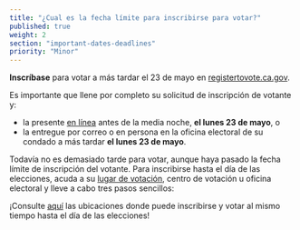 ```yaml
---
title: "¿Cual es la fecha límite para inscribirse para votar?"
published: true
weight: 2
section: "important-dates-deadlines"
priority: "Minor"
---
```

**Inscríbase** para votar a más tardar el 23 de mayo en [registertovote.ca.gov](https://registertovote.ca.gov/es-mx).

Es importante que llene por completo su solicitud de inscripción de votante y:
- la presente [en línea](https://registertovote.ca.gov/es-mx) antes de la media noche, **el lunes 23 de mayo**, o 
- la entregue por correo o en persona en la oficina electoral de su condado a más tardar **el lunes 23 de mayo**. 

Todavía no es demasiado tarde para votar, aunque haya pasado la fecha límite de inscripción del votante. Para inscribirse hasta el día de las elecciones, acuda a su [lugar de votación](#section-my-polling-place), centro de votación u oficina electoral y lleve a cabo tres pasos sencillos:

¡Consulte [aquí](https://caearlyvoting.sos.ca.gov/) las ubicaciones donde puede inscribirse y votar al mismo tiempo hasta el día de las elecciones!